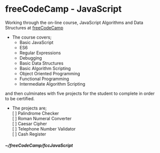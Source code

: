 # freeCodeCamp - JavaScript  
Working through the on-line course, JavaScript Algorithms and Data Structures at [freeCodeCamp](https://freecodecamp.org)  
* The course covers;
  * Basic JavaScript  
  * ES6  
  * Regular Expressions  
  * Debugging  
  * Basic Data Structures  
  * Basic Algorithm Scripting  
  * Object Oriented Programming  
  * Functional Programming  
  * Intermediate Algorithm Scripting  
  
and then culminates with five projects for the student to complete in order to be certified.  
* The projects are;  
  [ ] Palindrome Checker  
  [ ] Roman Numeral Converter  
  [ ] Caesar Cipher  
  [ ] Telephone Number Validator  
  [ ] Cash Register 

##### ~/freeCodeCamp/fccJavaScript  
